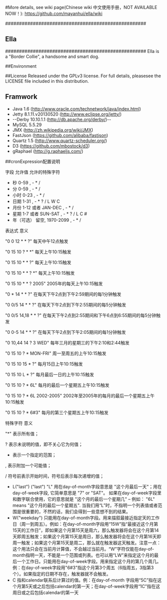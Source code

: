 #More details, see wiki page(Chinese wiki 中文使用手册，NOT AVAILABLE NOW！): 
https://github.com/mayanhui/ella/wiki

###################################################
## Ella ############
###################################################
Ella is a "Border Collie", a handsome and smart dog.



##Environment


##License
Released under the GPLv3 license. For full details, pleasesee the LICENSE file included in this distribution.



## Framwork
* Java 1.6 (http://www.oracle.com/technetwork/java/index.html)
* Jetty 8.1.11.v20130520 (http://www.eclipse.org/jetty/)
* --Derby 10.10.1.1 (http://db.apache.org/derby/)--
* MySQL 5.5.29
* JMX (http://zh.wikipedia.org/wiki/JMX)
* FastJson (https://github.com/alibaba/fastjson)
* Quartz 1.5 (http://www.quartz-scheduler.org/)
* D3 (https://github.com/mbostock/d3)
* gRaphael (http://g.raphaeljs.com/)


##cronExpression配置说明  
  
字段   允许值   允许的特殊字符
* 秒    0-59    , - * /
* 分    0-59    , - * /
* 小时    0-23    , - * /
* 日期    1-31    , - * ? / L W C
* 月份    1-12 或者 JAN-DEC    , - * /
* 星期    1-7 或者 SUN-SAT    , - * ? / L C #
* 年（可选）    留空, 1970-2099    , - * /
  
  
表达式   意义

"0 0 12 * * ?"    每天中午12点触发

"0 15 10 ? * *"    每天上午10:15触发

"0 15 10 * * ?"    每天上午10:15触发

"0 15 10 * * ? *"    每天上午10:15触发

"0 15 10 * * ? 2005"    2005年的每天上午10:15触发

"0 * 14 * * ?"    在每天下午2点到下午2:59期间的每1分钟触发

"0 0/5 14 * * ?"    在每天下午2点到下午2:55期间的每5分钟触发

"0 0/5 14,18 * * ?"    在每天下午2点到2:55期间和下午6点到6:55期间的每5分钟触发

"0 0-5 14 * * ?"    在每天下午2点到下午2:05期间的每1分钟触发

"0 10,44 14 ? 3 WED"    每年三月的星期三的下午2:10和2:44触发

"0 15 10 ? * MON-FRI"    周一至周五的上午10:15触发

"0 15 10 15 * ?"    每月15日上午10:15触发

"0 15 10 L * ?"    每月最后一日的上午10:15触发

"0 15 10 ? * 6L"    每月的最后一个星期五上午10:15触发 

"0 15 10 ? * 6L 2002-2005"    2002年至2005年的每月的最后一个星期五上午10:15触发

"0 15 10 ? * 6#3"    每月的第三个星期五上午10:15触发 
  
特殊字符   意义 

"*"    表示所有值；

?    表示未说明的值，即不关心它为何值； 

-    表示一个指定的范围； 

,    表示附加一个可能值； 

/    符号前表示开始时间，符号后表示每次递增的值； 

* L("last")    ("last") "L" 用在day-of-month字段意思是 "这个月最后一天"；用在 day-of-week字段, 它简单意思是 "7" or "SAT"。 如果在day-of-week字段里和数字联合使用，它的意思就是 "这个月的最后一个星期几" – 例如： "6L" means "这个月的最后一个星期五". 当我们用“L”时，不指明一个列表值或者范围是很重要的，不然的话，我们会得到一些意想不到的结果。 
* W("weekday")    只能用在day-of-month字段。用来描叙最接近指定天的工作日（周一到周五）。例如：在day-of-month字段用“15W”指“最接近这个月第15天的工作日”，即如果这个月第15天是周六，那么触发器将会在这个月第14天即周五触发；如果这个月第15天是周日，那么触发器将会在这个月第16天即周一触发；如果这个月第15天是周二，那么就在触发器这天触发。注意一点：这个用法只会在当前月计算值，不会越过当前月。“W”字符仅能在day-of-month指明一天，不能是一个范围或列表。也可以用“LW”来指定这个月的最后一个工作日。只能用在day-of-week字段。用来指定这个月的第几个周几。例：在day-of-week字段用"6#3"指这个月第3个周五（6指周五，3指第3个）。如果指定的日期不存在，触发器就不会触发。    
* C    指和calendar联系后计算过的值。例：在day-of-month 字段用“5C”指在这个月第5天或之后包括calendar的第一天；在day-of-week字段用“1C”指在这周日或之后包括calendar的第一天

